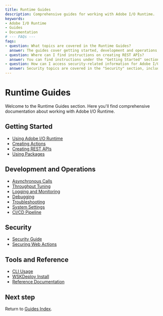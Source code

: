 ```yaml
---
title: Runtime Guides
description: Comprehensive guides for working with Adobe I/O Runtime.
keywords:
- Adobe I/O Runtime
- Guides
- Documentation
# --- FAQs ---
faqs:
- question: What topics are covered in the Runtime Guides?
  answer: The guides cover getting started, development and operations, security, tools, and references for Adobe I/O Runtime.
- question: Where can I find instructions on creating REST APIs?
  answer: You can find instructions under the "Getting Started" section in the "Creating REST APIs" link.
- question: How can I access security-related information for Adobe I/O Runtime?
  answer: Security topics are covered in the "Security" section, including general security guides and securing web actions.
---
```

# Runtime Guides

Welcome to the Runtime Guides section. Here you'll find comprehensive documentation about working with Adobe I/O Runtime.

## Getting Started

* [Using Adobe I/O Runtime](using-runtime.md)
* [Creating Actions](creating-actions.md)
* [Creating REST APIs](creating-rest-apis.md)
* [Using Packages](using-packages.md)

## Development and Operations

* [Asynchronous Calls](asynchronous-calls.md)
* [Throughput Tuning](throughput-tuning.md)
* [Logging and Monitoring](logging-monitoring.md)
* [Debugging](debugging.md)
* [Troubleshooting](troubleshooting.md)
* [System Settings](system-settings.md)
* [CI/CD Pipeline](ci-cd-pipeline.md)

## Security

* [Security Guide](security-general.md)
* [Securing Web Actions](securing-web-actions.md)

## Tools and Reference

* [CLI Usage](tools/cli-install.md)
* [WSKDeploy Install](tools/wskdeploy_install.md)
* [Reference Documentation](reference_docs/index.md)

## Next step

Return to [Guides Index](../index.md). 
